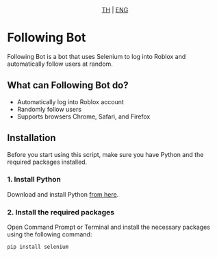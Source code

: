 <p align="center">
    <a href="https://github.com/undertailx/roblox-bot-following/blob/main/README_TH.md"><span>TH</span></a> |
    <a href="https://github.com/undertailx/roblox-bot-following/blob/main/README.md"><span>ENG</span></a>
</p>

# Following Bot

Following Bot is a bot that uses Selenium to log into Roblox and automatically follow users at random.

## What can Following Bot do?
- Automatically log into Roblox account
- Randomly follow users
- Supports browsers Chrome, Safari, and Firefox

## Installation
Before you start using this script, make sure you have Python and the required packages installed.

### 1. Install Python
Download and install Python [from here](https://www.python.org/downloads/).

### 2. Install the required packages
Open Command Prompt or Terminal and install the necessary packages using the following command:

```bash
pip install selenium
